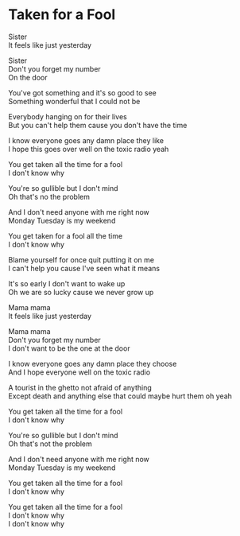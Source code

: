 # Taken for a Fool  

Sister  
It feels like just yesterday  

Sister  
Don't you forget my number  
On the door  

You've got something and it's so good to see  
Something wonderful that I could not be  

Everybody hanging on for their lives  
But you can't help them cause you don't have the time  

I know everyone goes any damn place they like  
I hope this goes over well on the toxic radio yeah  

You get taken all the time for a fool  
I don't know why  

You're so gullible but I don't mind  
Oh that's no the problem  

And I don't need anyone with me right now  
Monday Tuesday is my weekend  

You get taken for a fool all the time  
I don't know why  

Blame yourself for once quit putting it on me  
I can't help you cause I've seen what it means  

It's so early I don't want to wake up  
Oh we are so lucky cause we never grow up  

Mama mama  
It feels like just yesterday  

Mama mama  
Don't you forget my number  
I don't want to be the one at the door  

I know everyone goes any damn place they choose  
And I hope everyone well on the toxic radio  

A tourist in the ghetto not afraid of anything  
Except death and anything else that could maybe hurt them oh yeah  

You get taken all the time for a fool  
I don't know why  

You're so gullible but I don't mind  
Oh that's not the problem  

And I don't need anyone with me right now  
Monday Tuesday is my weekend  

You get taken all the time for a fool  
I don't know why  

You get taken all the time for a fool  
I don't know why  
I don't know why  
